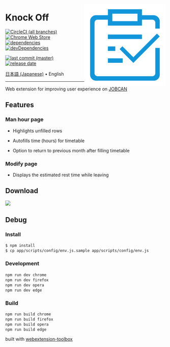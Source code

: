 [<img align="right" src="../assets/icon.svg?sanitize=true">](https://github.com/Amabel/knock-off)

# Knock Off

[![CircleCI (all branches)](https://img.shields.io/circleci/project/github/Amabel/knock-off.svg)](https://circleci.com/gh/Amabel/knock-off)
[![Chrome Web Store](https://img.shields.io/chrome-web-store/v/nieaaebpmiidhgpdfnffjabiioamhccl.svg?color=#50ca26)](https://chrome.google.com/webstore/detail/knock-off/nieaaebpmiidhgpdfnffjabiioamhccl)
[![dependencies](https://img.shields.io/david/Amabel/knock-off.svg)](https://david-dm.org/amabel/knock-off)
[![devDependencies](https://img.shields.io/david/dev/Amabel/knock-off.svg)](https://david-dm.org/amabel/knock-off?type=dev)

[![last commit (master)](https://img.shields.io/github/last-commit/amabel/knock-off/master.svg)](https://github.com/Amabel/knock-off/commits/master)
[![release date](https://img.shields.io/github/release-date/Amabel/knock-off.svg)](https://github.com/Amabel/knock-off/releases)

<p>
  <a href="/README.md">日本語 (Japanese)</a> •
  English
</p>

---

Web extension for improving user experience on [JOBCAN](https://ssl.jobcan.jp/employee)

## Features

### Man hour page

* Highlights unfilled rows

* Autofills time (hours) for timetable

* Option to return to previous month after filling timetable

### Modify page

* Displays the estimated rest time while leaving

## Download

<a href="https://chrome.google.com/webstore/detail/knock-off/nieaaebpmiidhgpdfnffjabiioamhccl"><img src="https://res.cloudinary.com/luoweibinb/image/upload/v1561301816/knock-off/ChromeWebStore_BadgeWBorder_v2_496x150.png"></a>

## Debug

### Install

	$ npm install
    $ cp app/scripts/config/env.js.sample app/scripts/config/env.js

### Development

    npm run dev chrome
    npm run dev firefox
    npm run dev opera
    npm run dev edge

### Build

    npm run build chrome
    npm run build firefox
    npm run build opera
    npm run build edge

built with [webextension-toolbox](https://github.com/HaNdTriX/webextension-toolbox)
